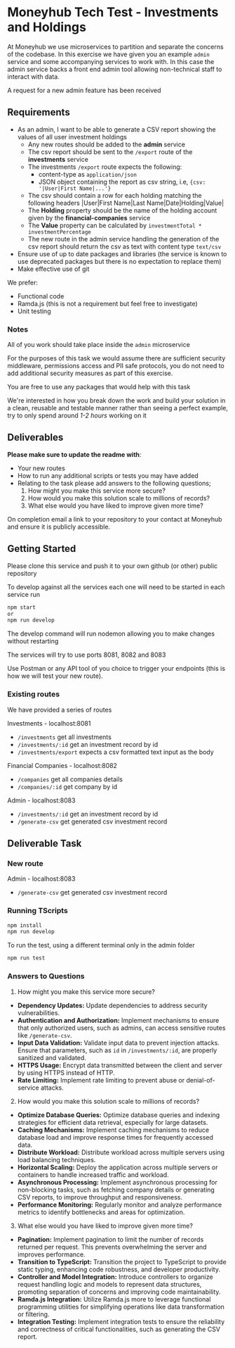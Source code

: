 # Moneyhub Tech Test - Investments and Holdings

At Moneyhub we use microservices to partition and separate the concerns of the codebase. In this exercise we have given you an example `admin` service and some accompanying services to work with. In this case the admin service backs a front end admin tool allowing non-technical staff to interact with data.

A request for a new admin feature has been received

## Requirements

- As an admin, I want to be able to generate a CSV report showing the values of all user investment holdings
  - Any new routes should be added to the **admin** service
  - The csv report should be sent to the `/export` route of the **investments** service
  - The investments `/export` route expects the following:
    - content-type as `application/json`
    - JSON object containing the report as csv string, i.e, `{csv: '|User|First Name|...'}`
  - The csv should contain a row for each holding matching the following headers
    |User|First Name|Last Name|Date|Holding|Value|
  - The **Holding** property should be the name of the holding account given by the **financial-companies** service
  - The **Value** property can be calculated by `investmentTotal * investmentPercentage`
  - The new route in the admin service handling the generation of the csv report should return the csv as text with content type `text/csv`
- Ensure use of up to date packages and libraries (the service is known to use deprecated packages but there is no expectation to replace them)
- Make effective use of git

We prefer:

- Functional code
- Ramda.js (this is not a requirement but feel free to investigate)
- Unit testing

### Notes

All of you work should take place inside the `admin` microservice

For the purposes of this task we would assume there are sufficient security middleware, permissions access and PII safe protocols, you do not need to add additional security measures as part of this exercise.

You are free to use any packages that would help with this task

We're interested in how you break down the work and build your solution in a clean, reusable and testable manner rather than seeing a perfect example, try to only spend around _1-2 hours_ working on it

## Deliverables

**Please make sure to update the readme with**:

- Your new routes
- How to run any additional scripts or tests you may have added
- Relating to the task please add answers to the following questions;
  1. How might you make this service more secure?
  2. How would you make this solution scale to millions of records?
  3. What else would you have liked to improve given more time?

On completion email a link to your repository to your contact at Moneyhub and ensure it is publicly accessible.

## Getting Started

Please clone this service and push it to your own github (or other) public repository

To develop against all the services each one will need to be started in each service run

```bash
npm start
or
npm run develop
```

The develop command will run nodemon allowing you to make changes without restarting

The services will try to use ports 8081, 8082 and 8083

Use Postman or any API tool of you choice to trigger your endpoints (this is how we will test your new route).

### Existing routes

We have provided a series of routes

Investments - localhost:8081

- `/investments` get all investments
- `/investments/:id` get an investment record by id
- `/investments/export` expects a csv formatted text input as the body

Financial Companies - localhost:8082

- `/companies` get all companies details
- `/companies/:id` get company by id

Admin - localhost:8083

- `/investments/:id` get an investment record by id
- `/generate-csv` get generated csv investment record

## Deliverable Task

### New route

Admin - localhost:8083

- `/generate-csv` get generated csv investment record

### Running TScripts

```bash
npm install
npm run develop
```

To run the test, using a different terminal only in the admin folder

```bash
npm run test
```

### Answers to Questions

1. How might you make this service more secure?

- **Dependency Updates:** Update dependencies to address security vulnerabilities.
- **Authentication and Authorization:** Implement mechanisms to ensure that only authorized users, such as admins, can access sensitive routes like `/generate-csv`.
- **Input Data Validation:** Validate input data to prevent injection attacks. Ensure that parameters, such as `id` in `/investments/:id`, are properly sanitized and validated.
- **HTTPS Usage:** Encrypt data transmitted between the client and server by using HTTPS instead of HTTP.
- **Rate Limiting:** Implement rate limiting to prevent abuse or denial-of-service attacks.

2. How would you make this solution scale to millions of records?

- **Optimize Database Queries:** Optimize database queries and indexing strategies for efficient data retrieval, especially for large datasets.
- **Caching Mechanisms:** Implement caching mechanisms to reduce database load and improve response times for frequently accessed data.
- **Distribute Workload:** Distribute workload across multiple servers using load balancing techniques.
- **Horizontal Scaling:** Deploy the application across multiple servers or containers to handle increased traffic and workload.
- **Asynchronous Processing:** Implement asynchronous processing for non-blocking tasks, such as fetching company details or generating CSV reports, to improve throughput and responsiveness.
- **Performance Monitoring:** Regularly monitor and analyze performance metrics to identify bottlenecks and areas for optimization.

3. What else would you have liked to improve given more time?

- **Pagination:** Implement pagination to limit the number of records returned per request. This prevents overwhelming the server and improves performance.
- **Transition to TypeScript:** Transition the project to TypeScript to provide static typing, enhancing code robustness, and developer productivity.
- **Controller and Model Integration:** Introduce controllers to organize request handling logic and models to represent data structures, promoting separation of concerns and improving code maintainability.
- **Ramda.js Integration:** Utilize Ramda.js more to leverage functional programming utilities for simplifying operations like data transformation or filtering.
- **Integration Testing:** Implement integration tests to ensure the reliability and correctness of critical functionalities, such as generating the CSV report.
